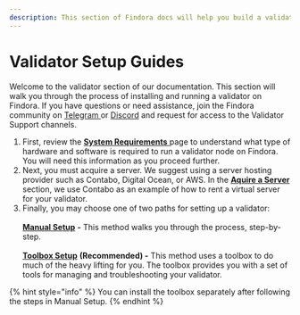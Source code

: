 ```yaml
---
description: This section of Findora docs will help you build a validator node.
---
```


# Validator Setup Guides

Welcome to the validator section of our documentation. This section will walk you through the process of installing and running a validator on Findora. If you have questions or need assistance, join the Findora community on [Telegram ](https://findora.org/telegram)or [Discord](https://findora.org/discord) and request for access to the Validator Support channels.

1. First, review the [**System Requirements** ](system-requirements.md)page to understand what type of hardware and software is required to run a validator node on Findora. You will need this information as you proceed further.
2. Next, you must acquire a server. We suggest using a server hosting provider such as Contabo, Digital Ocean, or AWS. In the [**Aquire a Server** ](acquire-a-server.md)section, we use Contabo as an example of how to rent a virtual server for your validator.
3. Finally, you may choose one of two paths for setting up a validator:\
   \
   [**Manual Setup**](manual-setup.md) **-** This method walks you through the process, step-by-step.\
   \
   [**Toolbox Setup**](toolbox-setup/) **(Recommended) -** This method uses a toolbox to do much of the heavy lifting for you. The toolbox provides you with a set of tools for managing and troubleshooting your validator.&#x20;

{% hint style="info" %}
You can install the toolbox separately after following the steps in Manual Setup.
{% endhint %}
